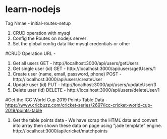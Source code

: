 # learn-nodejs

Tag Nmae - initial-routes-setup

1. CRUD operation with mysql
2. Config the Routes on nodejs server
3. Set the global config data like mysql credentials or other


#CRUD Operation URL - 

1. Get all users 
GET - http://localhost:3000/api/users/getUsers
2. Get single user (id)
GET - http://localhost:3000/api/users/getUsers/1
3. Create user (name, email, password, phone)
POST - http://localhost:3000/api/users/createUser     
4. Update user (id)
PUT - http://localhost:3000/api/users/updateUser/3
5. Delete user (id)
DELETE - http://localhost:3000/api/users/deleteUser/1


#Get the ICC World Cup 2019 Points Table Data - https://www.cricbuzz.com/cricket-series/2697/icc-cricket-world-cup-2019/points-table

1. Get the table points data - We have scrap the HTML data and convert into array then shown these data on page using "jade template" engine.
http://localhost:3000/api/cricket/matchpoints


